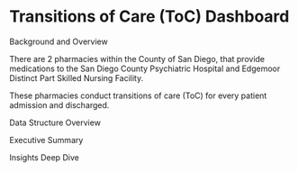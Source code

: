 # Transitions of Care (ToC) Dashboard
Background and Overview

There are 2 pharmacies within the County of San Diego, that provide medications to the San Diego County Psychiatric Hospital and Edgemoor Distinct Part Skilled Nursing Facility. 

These pharmacies conduct transitions of care (ToC) for every patient admission and discharged.
 

Data Structure Overview

Executive Summary

Insights Deep Dive




